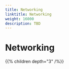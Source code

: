 ```yaml
---
title: Networking
linktitle: Networking
weight: 16000
description: TBD
---
```


# Networking

{{% children depth="3" /%}}